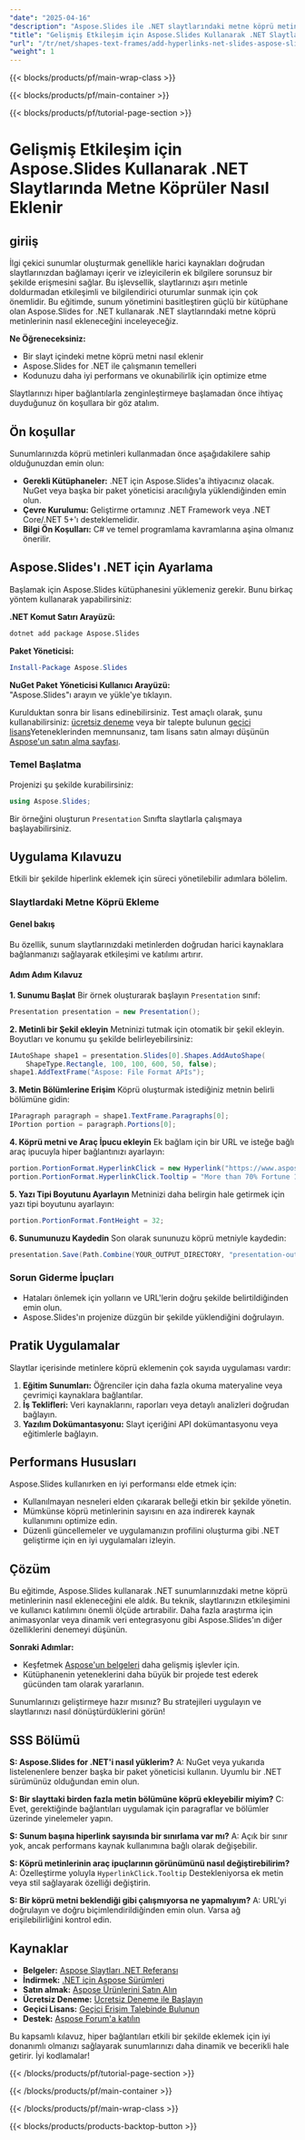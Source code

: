 ```yaml
---
"date": "2025-04-16"
"description": "Aspose.Slides ile .NET slaytlarındaki metne köprü metinleri eklemeyi öğrenin. Sunumlarınızı etkileşimli öğelerle geliştirin ve izleyici katılımını artırın."
"title": "Gelişmiş Etkileşim için Aspose.Slides Kullanarak .NET Slaytlarında Metne Köprüler Nasıl Eklenir"
"url": "/tr/net/shapes-text-frames/add-hyperlinks-net-slides-aspose-slides/"
"weight": 1
---
```


{{< blocks/products/pf/main-wrap-class >}}

{{< blocks/products/pf/main-container >}}

{{< blocks/products/pf/tutorial-page-section >}}
# Gelişmiş Etkileşim için Aspose.Slides Kullanarak .NET Slaytlarında Metne Köprüler Nasıl Eklenir

## giriiş
İlgi çekici sunumlar oluşturmak genellikle harici kaynakları doğrudan slaytlarınızdan bağlamayı içerir ve izleyicilerin ek bilgilere sorunsuz bir şekilde erişmesini sağlar. Bu işlevsellik, slaytlarınızı aşırı metinle doldurmadan etkileşimli ve bilgilendirici oturumlar sunmak için çok önemlidir. Bu eğitimde, sunum yönetimini basitleştiren güçlü bir kütüphane olan Aspose.Slides for .NET kullanarak .NET slaytlarındaki metne köprü metinlerinin nasıl ekleneceğini inceleyeceğiz.

**Ne Öğreneceksiniz:**
- Bir slayt içindeki metne köprü metni nasıl eklenir
- Aspose.Slides for .NET ile çalışmanın temelleri
- Kodunuzu daha iyi performans ve okunabilirlik için optimize etme

Slaytlarınızı hiper bağlantılarla zenginleştirmeye başlamadan önce ihtiyaç duyduğunuz ön koşullara bir göz atalım.

## Ön koşullar
Sunumlarınızda köprü metinleri kullanmadan önce aşağıdakilere sahip olduğunuzdan emin olun:

- **Gerekli Kütüphaneler:** .NET için Aspose.Slides'a ihtiyacınız olacak. NuGet veya başka bir paket yöneticisi aracılığıyla yüklendiğinden emin olun.
- **Çevre Kurulumu:** Geliştirme ortamınız .NET Framework veya .NET Core/.NET 5+'ı desteklemelidir.
- **Bilgi Ön Koşulları:** C# ve temel programlama kavramlarına aşina olmanız önerilir.

## Aspose.Slides'ı .NET için Ayarlama
Başlamak için Aspose.Slides kütüphanesini yüklemeniz gerekir. Bunu birkaç yöntem kullanarak yapabilirsiniz:

**.NET Komut Satırı Arayüzü:**
```bash
dotnet add package Aspose.Slides
```

**Paket Yöneticisi:**
```powershell
Install-Package Aspose.Slides
```

**NuGet Paket Yöneticisi Kullanıcı Arayüzü:**  
"Aspose.Slides"ı arayın ve yükle'ye tıklayın.

Kurulduktan sonra bir lisans edinebilirsiniz. Test amaçlı olarak, şunu kullanabilirsiniz: [ücretsiz deneme](https://releases.aspose.com/slides/net/) veya bir talepte bulunun [geçici lisans](https://purchase.aspose.com/temporary-license/)Yeteneklerinden memnunsanız, tam lisans satın almayı düşünün [Aspose'un satın alma sayfası](https://purchase.aspose.com/buy).

### Temel Başlatma
Projenizi şu şekilde kurabilirsiniz:
```csharp
using Aspose.Slides;
```
Bir örneğini oluşturun `Presentation` Sınıfta slaytlarla çalışmaya başlayabilirsiniz.

## Uygulama Kılavuzu
Etkili bir şekilde hiperlink eklemek için süreci yönetilebilir adımlara bölelim. 

### Slaytlardaki Metne Köprü Ekleme
#### Genel bakış
Bu özellik, sunum slaytlarınızdaki metinlerden doğrudan harici kaynaklara bağlanmanızı sağlayarak etkileşimi ve katılımı artırır.

#### Adım Adım Kılavuz
**1. Sunumu Başlat**
Bir örnek oluşturarak başlayın `Presentation` sınıf:
```csharp
Presentation presentation = new Presentation();
```

**2. Metinli bir Şekil ekleyin**
Metninizi tutmak için otomatik bir şekil ekleyin. Boyutları ve konumu şu şekilde belirleyebilirsiniz:
```csharp
IAutoShape shape1 = presentation.Slides[0].Shapes.AddAutoShape(
    ShapeType.Rectangle, 100, 100, 600, 50, false);
shape1.AddTextFrame("Aspose: File Format APIs");
```

**3. Metin Bölümlerine Erişim**
Köprü oluşturmak istediğiniz metnin belirli bölümüne gidin:
```csharp
IParagraph paragraph = shape1.TextFrame.Paragraphs[0];
IPortion portion = paragraph.Portions[0];
```

**4. Köprü metni ve Araç İpucu ekleyin**
Ek bağlam için bir URL ve isteğe bağlı araç ipucuyla hiper bağlantınızı ayarlayın:
```csharp
portion.PortionFormat.HyperlinkClick = new Hyperlink("https://www.aspose.com/");
portion.PortionFormat.HyperlinkClick.Tooltip = "More than 70% Fortune 100 companies trust Aspose APIs";
```

**5. Yazı Tipi Boyutunu Ayarlayın**
Metninizi daha belirgin hale getirmek için yazı tipi boyutunu ayarlayın:
```csharp
portion.PortionFormat.FontHeight = 32;
```

**6. Sunumunuzu Kaydedin**
Son olarak sununuzu köprü metniyle kaydedin:
```csharp
presentation.Save(Path.Combine(YOUR_OUTPUT_DIRECTORY, "presentation-out.pptx"), SaveFormat.Pptx);
```

### Sorun Giderme İpuçları
- Hataları önlemek için yolların ve URL'lerin doğru şekilde belirtildiğinden emin olun.
- Aspose.Slides'ın projenize düzgün bir şekilde yüklendiğini doğrulayın.

## Pratik Uygulamalar
Slaytlar içerisinde metinlere köprü eklemenin çok sayıda uygulaması vardır:
1. **Eğitim Sunumları:** Öğrenciler için daha fazla okuma materyaline veya çevrimiçi kaynaklara bağlantılar.
2. **İş Teklifleri:** Veri kaynaklarını, raporları veya detaylı analizleri doğrudan bağlayın.
3. **Yazılım Dokümantasyonu:** Slayt içeriğini API dokümantasyonu veya eğitimlerle bağlayın.

## Performans Hususları
Aspose.Slides kullanırken en iyi performansı elde etmek için:
- Kullanılmayan nesneleri elden çıkararak belleği etkin bir şekilde yönetin.
- Mümkünse köprü metinlerinin sayısını en aza indirerek kaynak kullanımını optimize edin.
- Düzenli güncellemeler ve uygulamanızın profilini oluşturma gibi .NET geliştirme için en iyi uygulamaları izleyin.

## Çözüm
Bu eğitimde, Aspose.Slides kullanarak .NET sunumlarınızdaki metne köprü metinlerinin nasıl ekleneceğini ele aldık. Bu teknik, slaytlarınızın etkileşimini ve kullanıcı katılımını önemli ölçüde artırabilir. Daha fazla araştırma için animasyonlar veya dinamik veri entegrasyonu gibi Aspose.Slides'ın diğer özelliklerini denemeyi düşünün.

**Sonraki Adımlar:**
- Keşfetmek [Aspose'un belgeleri](https://reference.aspose.com/slides/net/) daha gelişmiş işlevler için.
- Kütüphanenin yeteneklerini daha büyük bir projede test ederek gücünden tam olarak yararlanın.

Sunumlarınızı geliştirmeye hazır mısınız? Bu stratejileri uygulayın ve slaytlarınızı nasıl dönüştürdüklerini görün!

## SSS Bölümü
**S: Aspose.Slides for .NET'i nasıl yüklerim?**
A: NuGet veya yukarıda listelenenlere benzer başka bir paket yöneticisi kullanın. Uyumlu bir .NET sürümünüz olduğundan emin olun.

**S: Bir slayttaki birden fazla metin bölümüne köprü ekleyebilir miyim?**
C: Evet, gerektiğinde bağlantıları uygulamak için paragraflar ve bölümler üzerinde yinelemeler yapın.

**S: Sunum başına hiperlink sayısında bir sınırlama var mı?**
A: Açık bir sınır yok, ancak performans kaynak kullanımına bağlı olarak değişebilir.

**S: Köprü metinlerinin araç ipuçlarının görünümünü nasıl değiştirebilirim?**
A: Özelleştirme yoluyla `HyperlinkClick.Tooltip` Destekleniyorsa ek metin veya stil sağlayarak özelliği değiştirin.

**S: Bir köprü metni beklendiği gibi çalışmıyorsa ne yapmalıyım?**
A: URL'yi doğrulayın ve doğru biçimlendirildiğinden emin olun. Varsa ağ erişilebilirliğini kontrol edin.

## Kaynaklar
- **Belgeler:** [Aspose Slaytları .NET Referansı](https://reference.aspose.com/slides/net/)
- **İndirmek:** [.NET için Aspose Sürümleri](https://releases.aspose.com/slides/net/)
- **Satın almak:** [Aspose Ürünlerini Satın Alın](https://purchase.aspose.com/buy)
- **Ücretsiz Deneme:** [Ücretsiz Deneme ile Başlayın](https://releases.aspose.com/slides/net/)
- **Geçici Lisans:** [Geçici Erişim Talebinde Bulunun](https://purchase.aspose.com/temporary-license/)
- **Destek:** [Aspose Forum'a katılın](https://forum.aspose.com/c/slides/11)

Bu kapsamlı kılavuz, hiper bağlantıları etkili bir şekilde eklemek için iyi donanımlı olmanızı sağlayarak sunumlarınızı daha dinamik ve becerikli hale getirir. İyi kodlamalar!

{{< /blocks/products/pf/tutorial-page-section >}}

{{< /blocks/products/pf/main-container >}}

{{< /blocks/products/pf/main-wrap-class >}}

{{< blocks/products/products-backtop-button >}}